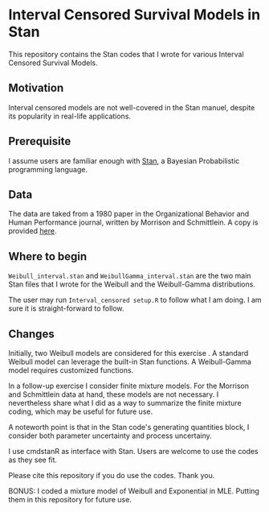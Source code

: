 # Interval Censored Survival Models in Stan

This repository contains the Stan codes that I wrote for various Interval Censored Survival Models.  

## Motivation

Interval censored models are not well-covered in the Stan manuel, despite its popularity in real-life applications.

## Prerequisite 

I assume users are familiar enough with [Stan](https://mc-stan.org/), a Bayesian Probabilistic programming language.  

## Data
The data are taked from a 1980 paper in the Organizational Behavior and Human Performance journal, written by Morrison and Schmittlein.  A copy is provided [here](https://github.com/kaloklee/Interval_surv/blob/main/morrison_schmittlein_obhp_80.pdf).

## Where to begin

`Weibull_interval.stan` and `WeibullGamma_interval.stan` are the two main Stan files that I wrote for the Weibull and the Weibull-Gamma distributions.  

The user may run `Interval_censored setup.R` to follow what I am doing.  I am sure it is straight-forward to follow.

## Changes

Initially, two Weibull models are considered for this exercise . A standard Weibull model can leverage the built-in Stan functions. A Weibull-Gamma model requires customized functions.  

In a follow-up exercise I consider finite mixture models.  For the Morrison and Schmittlein data at hand, these models are not necessary.  I nevertheless share what I did as a way to summarize the finite mixture coding, which may be useful for future use.

A noteworth point is that in the Stan code's generating quantities block, I consider both parameter uncertainty and process uncertainy.  

I use cmdstanR as interface with Stan. Users are welcome to use the codes as they see fit.  

Please cite this repository if you do use the codes.  Thank you.

BONUS: I coded a mixture model of Weibull and Exponential in MLE.  Putting them in this repository for future use.
